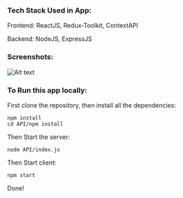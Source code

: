### Tech Stack Used in App:

Frontend: ReactJS, Redux-Toolkit, ContextAPI

Backend: NodeJS, ExpressJS 

### Screenshots:

![Alt text]()

### To Run this app locally:

First clone the repository, then install all the dependencies:

```
npm install
cd API/npm install
```

Then Start the server:
```
node API/index.js
```

Then Start client:

```
npm start
```
Done!